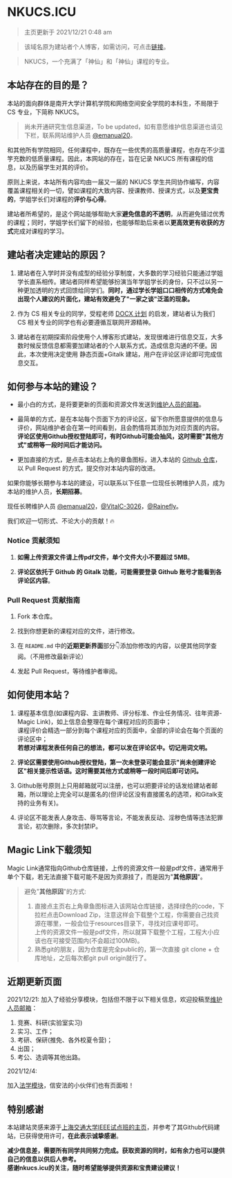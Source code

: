 # NKUCS.ICU

> 主页更新于 2021/12/21 0:48 am

> 该域名原为建站者个人博客，如需访问，可点击[链接](https://nkucs.icu/OriginBlog/)。

> NKUCS，一个充满了「神仙」和「神仙」课程的专业。

## 本站存在的目的是？

本站的面向群体是南开大学计算机学院和网络空间安全学院的本科生，不局限于 CS 专业，下简称 NKUCS。

> 尚未开通研究生信息渠道，To be updated，如有意愿维护信息渠道也请见下栏，联系网站维护人员 [@emanual20](https://github.com/emanual20/)。

和其他所有学院相同，任何课程中，既存在一些优秀的高质量课程，也存在不少滥竽充数的低质量课程。因此，本网站的存在，旨在记录 NKUCS 所有课程的信息，以及历届学生对其的评价。

原则上来说，本站所有内容均由一届又一届的 NKUCS 学生共同协作编写，内容覆盖课程相关的一切，譬如课程的大致内容、授课教师、授课方式，以及**更宝贵的**，学姐学长们对课程的**评价与心得**。

建站者所希望的，是这个网站能够帮助大家**避免信息的不透明**，从而避免错过优秀的课程；同时，学姐学长们留下的经验，也能够帮助后来者以**更高效更有收获的方式**完成对课程的学习。

## 建站者决定建站的原因？

1. 建站者在入学时并没有成型的经验分享制度，大多数的学习经验只能通过学姐学长直系相传。建站者同样希望能够扮演当年学姐学长的身份，只不过以另一种更加透明的方式回馈给同学们。**同时，通过学长学姐口口相传的方式难免会出现个人建议的片面化，建站有效避免了"一家之谈"泛滥的现象。**

2. 作为 CS 相关专业的同学，受程老师 [DOCX 计划](https://mmcheng.net/docx/) 的启发，建站者认为我们 CS 相关专业的同学也有必要遵循互联网开源精神。

3. 建站者在初期探索阶段使用个人博客形式建站，发现很难进行信息交互，大多数时候反馈信息都需要加建站者的个人联系方式，造成信息沟通的不便。因此，本次使用决定使用 静态页面+Gitalk 建站，用户在评论区评论即可完成信息交互。

## 如何参与本站的建设？

- 最小白的方式，是将要更新的页面和资源文件发送到[维护人员的邮箱](mailto:emanual20@foxmail.com)。

- 最简单的方式，是在本站每个页面下方的评论区，留下你所愿意提供的信息与评价，网站维护者会在第一时间看到，且会酌情将其添加为对应页面的内容。**评论区使用Github授权登陆即可，有时Github可能会抽风，这时需要"其他方式"或稍等一段时间后才能访问。**

- 更加直接的方式，是点击本站右上角的章鱼图标，进入本站的 [Github 仓库](https://github.com/emanual20/emanual20.github.io/)，以 Pull Request 的方式，提交你对本站内容的改进。

如果你能够长期参与本站的建设，可以联系以下任意一位现任长聘维护人员，成为本站的维护人员，**长期招募**。

现任长聘维护人员 [@emanual20](https://github.com/emanual20/)，[@VitalC-3026](https://github.com/VitalC-3026/)，[@Rainefly](https://github.com/Rainefly)。

我们欢迎一切形式、不论大小的贡献！🔥

### Notice 贡献须知

1. **如需上传资源文件请上传pdf文件，单个文件大小不要超过 5MB**。

2. **评论区依托于 Github 的 Gitalk 功能，可能需要登录 Github 账号才能看到各评论区内容**。

### Pull Request 贡献指南

1. Fork 本仓库。

2. 找到你想更新的课程对应的文件，进行修改。

3. 在 `README.md` 中的**近期更新界面**部分👇添加你修改的内容，以便其他同学查阅。（不用修改最新评论）

4. 发起 Pull Request，等待维护者审阅。

## 如何使用本站？

1. 课程基本信息(如课程内容、主讲教师、评分标准、作业任务情况、往年资源-Magic Link)，如上信息会整理在每个课程对应的页面中；\
课程评价会精选一部分到每个课程对应的页面中，全部的评论会在每个页面的评论区中；\
**若想对课程发表任何自己的想法，都可以发在评论区中。切记用词文明。**

2. **评论区需要使用Github授权登陆，第一次未登录可能会显示"尚未创建评论区"相关提示性话语。这时需要其他方式或稍等一段时间后即可访问。**

3. Github账号原则上只用邮箱就可以注册，也可以把要评论的话发给建站者邮箱，所以理论上完全可以是匿名的(但评论区没有直接匿名的选项，和Gitalk支持的业务有关)。

4. 评论区不能发表人身攻击、辱骂等言论，不能发表反动、淫秽色情等违法犯罪言论，初次删除，多次封禁IP。

## Magic Link下载须知

Magic Link通常指向Github仓库链接，上传的资源文件一般是pdf文件，通常用于单个下载，若无法直接下载可能不是因为资源挂了，而是因为"**其他原因**"。

> 避免"**其他原因**"的方式:
> 1. 直接点主页右上角章鱼图标进入该网站仓库链接，选择绿色的code，下拉栏点击Download Zip，注意这样会下载整个工程，你需要自己找资源在哪里，一般会位于resources目录下，寻找对应课号即可。\
上传的资源文件一般是pdf文件，所以就算下载整个工程，工程大小应该也在可接受范围内(不会超过100MB)。
> 2. 熟悉git的朋友，因为仓库是完全public的，第一次直接 git clone + 仓库地址，之后每次都git pull origin就行了。

## 近期更新页面

2021/12/21: 加入了经验分享模块，包括但不限于以下相关信息，欢迎投稿至[维护人员邮箱](mailto:emanual20@foxmail.com)：

1. 竞赛、科研(实验室实习)
2. 实习、工作；
3. 考研、保研(推免、各外校夏令营)；
4. 出国；
5. 考公、选调等其他出路。

2021/12/4: 

加入[法学模块](/courses_law/)，信安法的小伙伴们也有页面啦！
## 特别感谢

本站建站灵感来源于[上海交通大学IEEE试点班的主页](https://ieee.icu/)，并参考了其Github代码建站，已获得使用许可，**在此表示诚挚感谢**。

**减少信息差，需要所有同学共同努力完成。获取资源的同时，如有余力也可以提供自己的信息以供后人参考。**\
**感谢nkucs.icu的关注，随时希望能够提供资源和宝贵建设建议！**
